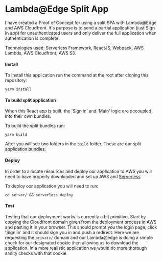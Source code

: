 # Lambda@Edge Split App
I have created a Proof of Concept for using a split SPA with Lambda@Edge and AWS Cloudfront. It's purpose is to send a partial application (just Sign In app) for unauthenticated users and only deliver the full application when authentication is complete.

Technologies used: Serverless Framework, ReactJS, Webpack, AWS Lambda, AWS Cloudfront, AWS S3.

#### Install
To install this application run the command at the root after cloning this repository:
```
yarn install
```


#### To build split application
When this React app is built, the 'Sign in' and 'Main' logic are decoupled into their own bundles.

To build the split bundles run:
```
yarn build
```
After you will see two folders in the `build` folder. These are our split application bundles.

#### Deploy
In order to allocate resources and deploy our application to AWS you will need to have properly downloaded and set up AWS and [Serverless](https://serverless.com/framework/docs/providers/aws/guide/quick-start#pre-requisites)

To deploy our application you will need to run:
```
cd server/ && serverless deploy
```


#### Test
Testing that our deployment works is currently a bit primitive. Start by copying the Cloudfront domain given from the deployment process in AWS and pasting it in your browser. This should prompt you the login page, click 'Sign in' and it should sign you in and push a redirect. Here we are requesting the `private/` domain and our Lambda@edge is doing a simple check for our designated cookie then allowing us to download the application. In a more realistic application we would do more thorough sanity checks with that cookie.  
